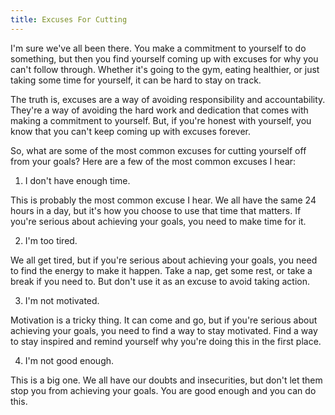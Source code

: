 ```yaml
---
title: Excuses For Cutting
---
```


I'm sure we've all been there. You make a commitment to yourself to do something, but then you find yourself coming up with excuses for why you can't follow through. Whether it's going to the gym, eating healthier, or just taking some time for yourself, it can be hard to stay on track.

The truth is, excuses are a way of avoiding responsibility and accountability. They're a way of avoiding the hard work and dedication that comes with making a commitment to yourself. But, if you're honest with yourself, you know that you can't keep coming up with excuses forever.

So, what are some of the most common excuses for cutting yourself off from your goals? Here are a few of the most common excuses I hear:

1. I don't have enough time.

This is probably the most common excuse I hear. We all have the same 24 hours in a day, but it's how you choose to use that time that matters. If you're serious about achieving your goals, you need to make time for it.

2. I'm too tired.

We all get tired, but if you're serious about achieving your goals, you need to find the energy to make it happen. Take a nap, get some rest, or take a break if you need to. But don't use it as an excuse to avoid taking action.

3. I'm not motivated.

Motivation is a tricky thing. It can come and go, but if you're serious about achieving your goals, you need to find a way to stay motivated. Find a way to stay inspired and remind yourself why you're doing this in the first place.

4. I'm not good enough.

This is a big one. We all have our doubts and insecurities, but don't let them stop you from achieving your goals. You are good enough and you can do this.
